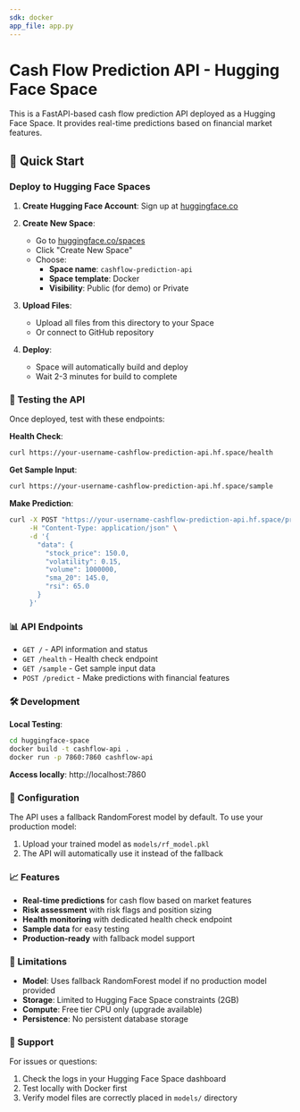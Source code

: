 ```yaml
---
sdk: docker
app_file: app.py
---
```


# Cash Flow Prediction API - Hugging Face Space

This is a FastAPI-based cash flow prediction API deployed as a Hugging Face Space. It provides real-time predictions based on financial market features.

## 🚀 Quick Start

### Deploy to Hugging Face Spaces

1. **Create Hugging Face Account**: Sign up at [huggingface.co](https://huggingface.co)

2. **Create New Space**:
   - Go to [huggingface.co/spaces](https://huggingface.co/spaces)
   - Click "Create New Space"
   - Choose:
     - **Space name**: `cashflow-prediction-api`
     - **Space template**: Docker
     - **Visibility**: Public (for demo) or Private

3. **Upload Files**:
   - Upload all files from this directory to your Space
   - Or connect to GitHub repository

4. **Deploy**:
   - Space will automatically build and deploy
   - Wait 2-3 minutes for build to complete

### 🧪 Testing the API

Once deployed, test with these endpoints:

**Health Check**:
```bash
curl https://your-username-cashflow-prediction-api.hf.space/health
```

**Get Sample Input**:
```bash
curl https://your-username-cashflow-prediction-api.hf.space/sample
```

**Make Prediction**:
```bash
curl -X POST "https://your-username-cashflow-prediction-api.hf.space/predict" \
     -H "Content-Type: application/json" \
     -d '{
       "data": {
         "stock_price": 150.0,
         "volatility": 0.15,
         "volume": 1000000,
         "sma_20": 145.0,
         "rsi": 65.0
       }
     }'
```

### 📊 API Endpoints

- `GET /` - API information and status
- `GET /health` - Health check endpoint
- `GET /sample` - Get sample input data
- `POST /predict` - Make predictions with financial features

### 🛠️ Development

**Local Testing**:
```bash
cd huggingface-space
docker build -t cashflow-api .
docker run -p 7860:7860 cashflow-api
```

**Access locally**: http://localhost:7860

### 🔧 Configuration

The API uses a fallback RandomForest model by default. To use your production model:

1. Upload your trained model as `models/rf_model.pkl`
2. The API will automatically use it instead of the fallback

### 📈 Features

- **Real-time predictions** for cash flow based on market features
- **Risk assessment** with risk flags and position sizing
- **Health monitoring** with dedicated health check endpoint
- **Sample data** for easy testing
- **Production-ready** with fallback model support

### 🚨 Limitations

- **Model**: Uses fallback RandomForest model if no production model provided
- **Storage**: Limited to Hugging Face Space constraints (2GB)
- **Compute**: Free tier CPU only (upgrade available)
- **Persistence**: No persistent database storage

### 🤝 Support

For issues or questions:
1. Check the logs in your Hugging Face Space dashboard
2. Test locally with Docker first
3. Verify model files are correctly placed in `models/` directory